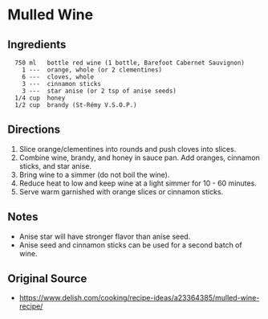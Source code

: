 Mulled Wine
===========

Ingredients
-----------

      750 ml   bottle red wine (1 bottle, Barefoot Cabernet Sauvignon)
        1 ---  orange, whole (or 2 clementines)
        6 ---  cloves, whole
        3 ---  cinnamon sticks
        3 ---  star anise (or 2 tsp of anise seeds)
      1/4 cup  honey
      1/2 cup  brandy (St-Rémy V.S.O.P.)


Directions
----------

   1. Slice orange/clementines into rounds and push cloves into slices.
   2. Combine wine, brandy, and honey in sauce pan.  Add oranges, cinnamon
      sticks, and star anise.
   3. Bring wine to a simmer (do not boil the wine).
   4. Reduce heat to low and keep wine at a light simmer for 10 - 60 minutes.
   5. Serve warm garnished with orange slices or cinnamon sticks.
   

Notes
-----

   * Anise star will have stronger flavor than anise seed.
   * Anise seed and cinnamon sticks can be used for a second batch of wine.


Original Source
---------------

   * https://www.delish.com/cooking/recipe-ideas/a23364385/mulled-wine-recipe/


